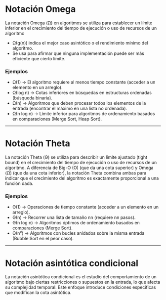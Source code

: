 # Notación Omega
La notación Omega (Ω) en algoritmos se utiliza para establecer un límite inferior  en el crecimiento del tiempo de ejecución o uso de recursos de un algoritmo

- Ω(g(n)) indica el mejor caso asintótico o el rendimiento mínimo del algoritmo.
- Se usa para afirmar que ninguna implementación puede ser más eficiente que cierto límite.
### Ejemplos
- Ω(1) → El algoritmo requiere al menos tiempo constante (acceder a un elemento en un arreglo).
- Ω(log n) → Cotas inferiores en búsquedas en estructuras ordenadas (búsqueda binaria).
- Ω(n) → Algoritmos que deben procesar todos los elementos de la entrada (encontrar el máximo en una lista no ordenada).
- Ω(n log n) → Límite inferior para algoritmos de ordenamiento basados en comparaciones (Merge Sort, Heap Sort).
---

# Notación Theta
La notación Theta (Θ) se utiliza para describir un límite ajustado (tight bound) en el crecimiento del tiempo de ejecución o uso de recursos de un algoritmo. A diferencia de Big-O (O) (que da una cota superior) y Omega (Ω) (que da una cota inferior), la notación Theta combina ambas para indicar que el crecimiento del algoritmo es exactamente proporcional a una función dada.
### Ejemplos 
- Θ(1) → Operaciones de tiempo constante (acceder a un elemento en un arreglo).
- Θ(n) → Recorrer una lista de tamaño nn (requiere nn pasos).
- Θ(n log n) → Algoritmos óptimos de ordenamiento basados en comparaciones (Merge Sort).
- Θ(n²) → Algoritmos con bucles anidados sobre la misma entrada (Bubble Sort en el peor caso).
---

# Notación asintótica condicional
La notación asintótica condicional es el estudio del comportamiento de un algoritmo bajo ciertas restricciones o supuestos en la entrada, lo que afecta su complejidad temporal. Este enfoque introduce condiciones específicas que modifican la cota asintótica.

